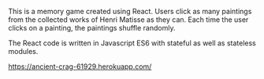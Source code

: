 This is a memory game created using React. Users click as many paintings from the collected works of Henri Matisse as they can. Each time the user clicks on a painting, the paintings shuffle randomly.

The React code is written in Javascript ES6 with stateful as well as stateless modules.

https://ancient-crag-61929.herokuapp.com/
